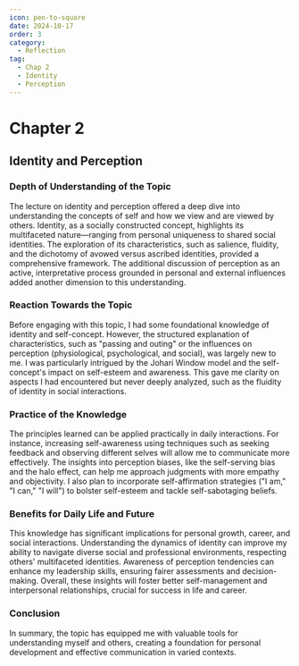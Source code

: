 ```yaml
---
icon: pen-to-square
date: 2024-10-17
order: 3
category:
  - Reflection
tag:
  - Chap 2
  - Identity
  - Perception
---
```


# Chapter 2

## Identity and Perception

### Depth of Understanding of the Topic

The lecture on identity and perception offered a deep dive into understanding the concepts of self and how we view and are viewed by others. Identity, as a socially constructed concept, highlights its multifaceted nature—ranging from personal uniqueness to shared social identities. The exploration of its characteristics, such as salience, fluidity, and the dichotomy of avowed versus ascribed identities, provided a comprehensive framework. The additional discussion of perception as an active, interpretative process grounded in personal and external influences added another dimension to this understanding.

### Reaction Towards the Topic

Before engaging with this topic, I had some foundational knowledge of identity and self-concept. However, the structured explanation of characteristics, such as "passing and outing" or the influences on perception (physiological, psychological, and social), was largely new to me. I was particularly intrigued by the Johari Window model and the self-concept's impact on self-esteem and awareness. This gave me clarity on aspects I had encountered but never deeply analyzed, such as the fluidity of identity in social interactions.

### Practice of the Knowledge

The principles learned can be applied practically in daily interactions. For instance, increasing self-awareness using techniques such as seeking feedback and observing different selves will allow me to communicate more effectively. The insights into perception biases, like the self-serving bias and the halo effect, can help me approach judgments with more empathy and objectivity. I also plan to incorporate self-affirmation strategies ("I am," "I can," "I will") to bolster self-esteem and tackle self-sabotaging beliefs.

### Benefits for Daily Life and Future

This knowledge has significant implications for personal growth, career, and social interactions. Understanding the dynamics of identity can improve my ability to navigate diverse social and professional environments, respecting others' multifaceted identities. Awareness of perception tendencies can enhance my leadership skills, ensuring fairer assessments and decision-making. Overall, these insights will foster better self-management and interpersonal relationships, crucial for success in life and career.

### Conclusion

In summary, the topic has equipped me with valuable tools for understanding myself and others, creating a foundation for personal development and effective communication in varied contexts.

